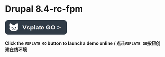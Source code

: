 # Drupal 8.4-rc-fpm

<a href="https://www.vsplate.com/?docker-compose=https://github.com/vsplate/dcenvs/drupal/8.4-rc-fpm"><img alt="VSPLATE GO" src="https://raw.githubusercontent.com/vsplate/images/master/vsgo_btn.png" width="200px"></a>

**Click the `VSPLATE GO` button to launch a demo online / 点击`VSPLATE GO`按钮创建在线环境**